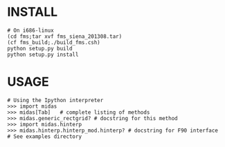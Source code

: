 INSTALL
=======
	
	# On i686-linux
	(cd fms;tar xvf fms_siena_201308.tar)
	(cf fms_build;./build_fms.csh)
	python setup.py	build	
	python setup.py install

USAGE
=====


	# Using the Ipython interpreter
	>>> import midas
	>>> midas[Tab]   # complete listing of methods 
	>>> midas.generic_rectgrid? # docstring for this method
	>>> import midas.hinterp
	>>> midas.hinterp.hinterp_mod.hinterp? # docstring for F90 interface
	# See examples directory
